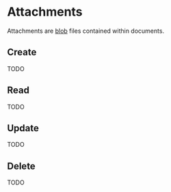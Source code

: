 # Attachments

Attachments are [blob](http://en.wikipedia.org/wiki/Binary_large_object) files contained within documents.

## Create

TODO

## Read

TODO

## Update

TODO

## Delete

TODO
